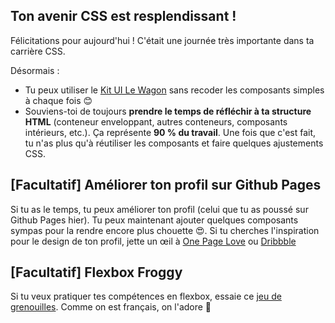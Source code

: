 ## Ton avenir CSS est resplendissant !

Félicitations pour aujourd'hui ! C'était une journée très importante dans ta carrière CSS.

Désormais :

- Tu peux utiliser le [Kit UI Le Wagon](https://uikit.lewagon.com/) sans recoder les composants simples à chaque fois 😊
- Souviens-toi de toujours **prendre le temps de réfléchir à ta structure HTML** (conteneur enveloppant, autres conteneurs, composants intérieurs, etc.). Ça représente **90 % du travail**. Une fois que c'est fait, tu n'as plus qu'à réutiliser les composants et faire quelques ajustements CSS.

## [Facultatif] Améliorer ton profil sur Github Pages

Si tu as le temps, tu peux améliorer ton profil (celui que tu as poussé sur Github Pages hier). Tu peux maintenant ajouter quelques composants sympas pour la rendre encore plus chouette 😍. Si tu cherches l'inspiration pour le design de ton profil, jette un œil à [One Page Love](https://onepagelove.com/) ou [Dribbble](https://dribbble.com/search?q=personal)

## [Facultatif] Flexbox Froggy

Si tu veux pratiquer tes compétences en flexbox, essaie ce [jeu de grenouilles](http://flexboxfroggy.com/). Comme on est français, on l'adore 🐸
